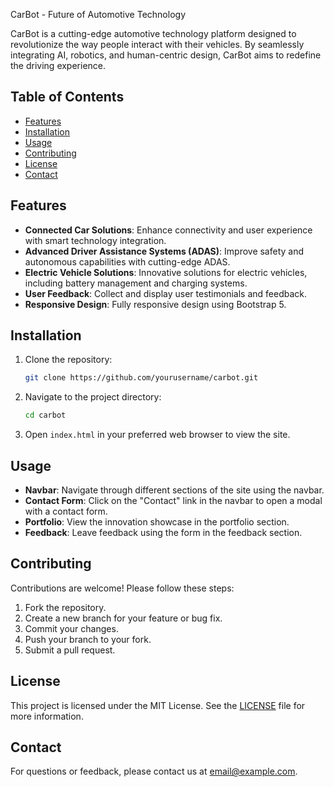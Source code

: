  CarBot - Future of Automotive Technology

CarBot is a cutting-edge automotive technology platform designed to revolutionize the way people interact with their vehicles. By seamlessly integrating AI, robotics, and human-centric design, CarBot aims to redefine the driving experience.

## Table of Contents

- [Features](#features)
- [Installation](#installation)
- [Usage](#usage)
- [Contributing](#contributing)
- [License](#license)
- [Contact](#contact)

## Features

- **Connected Car Solutions**: Enhance connectivity and user experience with smart technology integration.
- **Advanced Driver Assistance Systems (ADAS)**: Improve safety and autonomous capabilities with cutting-edge ADAS.
- **Electric Vehicle Solutions**: Innovative solutions for electric vehicles, including battery management and charging systems.
- **User Feedback**: Collect and display user testimonials and feedback.
- **Responsive Design**: Fully responsive design using Bootstrap 5.

## Installation

1. Clone the repository:
   ```bash
   git clone https://github.com/yourusername/carbot.git
   ```

2. Navigate to the project directory:
   ```bash
   cd carbot
   ```

3. Open `index.html` in your preferred web browser to view the site.

## Usage

- **Navbar**: Navigate through different sections of the site using the navbar.
- **Contact Form**: Click on the "Contact" link in the navbar to open a modal with a contact form.
- **Portfolio**: View the innovation showcase in the portfolio section.
- **Feedback**: Leave feedback using the form in the feedback section.

## Contributing

Contributions are welcome! Please follow these steps:

1. Fork the repository.
2. Create a new branch for your feature or bug fix.
3. Commit your changes.
4. Push your branch to your fork.
5. Submit a pull request.

## License

This project is licensed under the MIT License. See the [LICENSE](LICENSE) file for more information.

## Contact

For questions or feedback, please contact us at [email@example.com](mailto:email@example.com).

